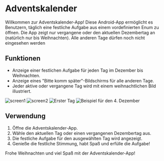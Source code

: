 # Adventskalender

Willkommen zur Adventskalender-App! Diese Android-App ermöglicht es Benutzern, täglich eine festliche Aufgabe aus einem vordefinierten Enum zu öffnen. Die App zeigt nur vergangene oder den aktuellen Dezembertag an (natürlich nur bis Weihnachten). Alle anderen Tage dürfen noch nicht eingesehen werden

## Funktionen

- Anzeige einer festlichen Aufgabe für jeden Tag im Dezember bis Weihnachten.
- Anzeige eines "Bitte komm später"-Bildschirms für alle anderen Tage.
- Jeder aktive oder vergangene Tag wird mit einem weihnachtlichen Bild illustriert.

![screen1](https://github.com/aYudizzle/AdventKalender/assets/116006616/da066db4-de35-4fc7-8b7c-cf59a0d8280d)
![screen2](https://github.com/aYudizzle/AdventKalender/assets/116006616/6b6a05a4-3755-4b19-bda1-487ea1ae0739)
![Erster Tag](https://github.com/aYudizzle/AdventKalender/assets/116006616/077ab7c2-3a7b-4954-ab17-03e79e1126c2)
![Beispiel für den 4. Dezember](https://github.com/aYudizzle/AdventKalender/assets/116006616/f0d28b20-61a1-46b5-a0ed-99937df34c4d)




## Verwendung

1. Öffne die Adventskalender-App.
2. Wähle den aktuellen Tag oder einen vergangenen Dezembertag aus.
3. Die festliche Aufgabe für den ausgewählten Tag wird angezeigt.
4. Genieße die festliche Stimmung, habt Spaß und erfülle die Aufgabe!

Frohe Weihnachten und viel Spaß mit der Adventskalender-App!

